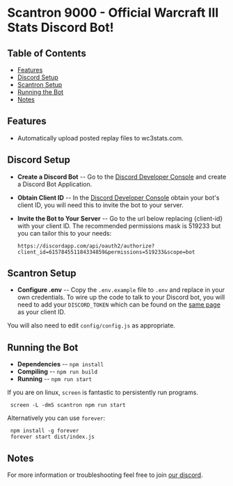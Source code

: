 # Scantron 9000 - Official Warcraft III Stats Discord Bot!

## Table of Contents

- [Features](#features)
- [Discord Setup](#discord-setup)
- [Scantron Setup](#scantron-setup)
- [Running the Bot](#running-the-bot)
- [Notes](#notes)

## Features

* Automatically upload posted replay files to wc3stats.com.

## Discord Setup

* **Create a Discord Bot** -- Go to the [Discord Developer Console](https://discordapp.com/developers/applications/me) and create a Discord Bot Application.
* **Obtain Client ID** -- In the [Discord Developer Console](https://discordapp.com/developers/applications/me) obtain your bot's client ID, you will need this to invite the bot to your server.
* **Invite the Bot to Your Server** -- Go to the url below replacing {client-id} with your client ID. The recommended permissions mask is 519233 but you can tailor this to your needs:

      https://discordapp.com/api/oauth2/authorize?client_id=615784551184334859&permissions=519233&scope=bot

## Scantron Setup

* **Configure .env** -- Copy the `.env.example` file to `.env` and replace in your own credentials. To wire up the code to talk to your Discord bot, you will need to add your `DISCORD_TOKEN` which can be found on the [same page](https://discordapp.com/developers/applications/me) as your client ID.

You will also need to edit `config/config.js` as appropriate.

## Running the Bot

* **Dependencies** -- `npm install`
* **Compiling** -- `npm run build`
* **Running** -- `npm run start`

If you are on linux, `screen` is fantastic to persistently run programs.

     screen -L -dmS scantron npm run start

Alternatively you can use `forever`:

     npm install -g forever
     forever start dist/index.js

## Notes

For more information or troubleshooting feel free to join [our discord](https://discord.gg/N3VGkUM).